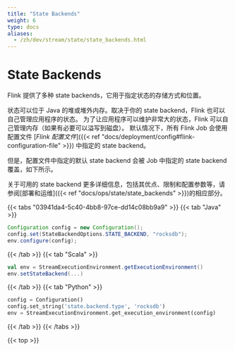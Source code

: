 ```yaml
---
title: "State Backends"
weight: 6
type: docs
aliases:
  - /zh/dev/stream/state/state_backends.html
---
```

<!--
Licensed to the Apache Software Foundation (ASF) under one
or more contributor license agreements.  See the NOTICE file
distributed with this work for additional information
regarding copyright ownership.  The ASF licenses this file
to you under the Apache License, Version 2.0 (the
"License"); you may not use this file except in compliance
with the License.  You may obtain a copy of the License at

  http://www.apache.org/licenses/LICENSE-2.0

Unless required by applicable law or agreed to in writing,
software distributed under the License is distributed on an
"AS IS" BASIS, WITHOUT WARRANTIES OR CONDITIONS OF ANY
KIND, either express or implied.  See the License for the
specific language governing permissions and limitations
under the License.
-->

# State Backends

Flink 提供了多种 state backends，它用于指定状态的存储方式和位置。

状态可以位于 Java 的堆或堆外内存。取决于你的 state backend，Flink 也可以自己管理应用程序的状态。
为了让应用程序可以维护非常大的状态，Flink 可以自己管理内存（如果有必要可以溢写到磁盘）。
默认情况下，所有 Flink Job 会使用配置文件 [*Flink 配置文件*]({{< ref "docs/deployment/config#flink-configuration-file" >}}) 中指定的 state backend。

但是，配置文件中指定的默认 state backend 会被 Job 中指定的 state backend 覆盖，如下所示。

关于可用的 state backend 更多详细信息，包括其优点、限制和配置参数等，请参阅[部署和运维]({{< ref "docs/ops/state/state_backends" >}})的相应部分。

{{< tabs "03941da4-5c40-4bb8-97ce-dd14c08bb9a9" >}}
{{< tab "Java" >}}
```java
Configuration config = new Configuration();
config.set(StateBackendOptions.STATE_BACKEND, "rocksdb");
env.configure(config);
```
{{< /tab >}}
{{< tab "Scala" >}}
```scala
val env = StreamExecutionEnvironment.getExecutionEnvironment()
env.setStateBackend(...)
```
{{< /tab >}}
{{< tab "Python" >}}
```python
config = Configuration()
config.set_string('state.backend.type', 'rocksdb')
env = StreamExecutionEnvironment.get_execution_environment(config)
```
{{< /tab >}}
{{< /tabs >}}

{{< top >}}
